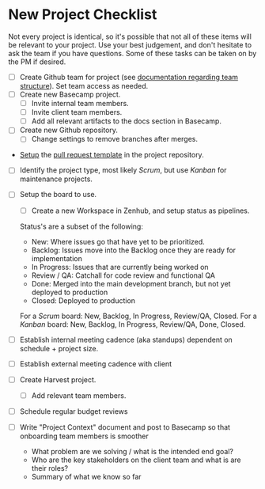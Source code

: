 # New Project Checklist

Not every project is identical, so it's possible that not all of these items will be relevant to your project. Use your best judgement, and don't hesitate to ask the team if you have questions. Some of these tasks can be taken on by the PM if desired.

- [ ] Create Github team for project (see [documentation regarding team structure](../github-team-structure/README.md)). Set team access as needed.
- [ ] Create new Basecamp project.
  - [ ] Invite internal team members.
  - [ ] Invite client team members.
  - [ ] Add all relevant artifacts to the docs section in Basecamp.
- [ ] Create new Github repository.
  - [ ] Change settings to remove branches after merges.
- [Setup](https://help.github.com/en/articles/creating-a-pull-request-template-for-your-repository) the [pull request template](/issue-templates/Pull-Request-Template.md) in the project repository.
- [ ] Identify the project type, most likely *Scrum*, but use *Kanban* for maintenance projects.
- [ ] Setup the board to use.
  - [ ] Create a new Workspace in Zenhub, and setup status as pipelines.

  Status's are a subset of the following:
  - New: Where issues go that have yet to be prioritized.
  - Backlog: Issues move into the Backlog once they are ready for implementation
  - In Progress: Issues that are currently being worked on
  - Review / QA: Catchall for code review and functional QA
  - Done: Merged into the main development branch, but not yet deployed to production
  - Closed: Deployed to production

  For a *Scrum* board: New, Backlog, In Progress, Review/QA, Closed.
  For a *Kanban* board: New, Backlog, In Progress, Review/QA, Done, Closed.
- [ ] Establish internal meeting cadence (aka standups) dependent on schedule + project size.
- [ ] Establish external meeting cadence with client
- [ ] Create Harvest project.
  - [ ] Add relevant team members.
- [ ] Schedule regular budget reviews
- [ ] Write "Project Context" document and post to Basecamp so that onboarding team members is smoother
  - What problem are we solving / what is the intended end goal?
  - Who are the key stakeholders on the client team and what is are their roles?
  - Summary of what we know so far
